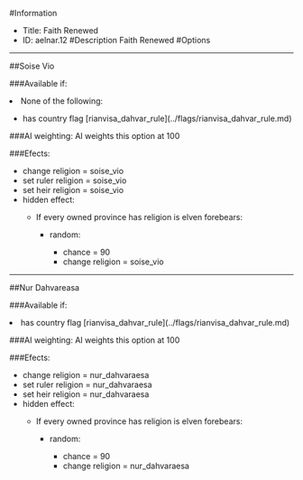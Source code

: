 #Information
 - Title: Faith Renewed
 - ID: aelnar.12
#Description
Faith Renewed
#Options

___
##Soise Vio

###Available if:
<li>None of the following:</li><ul><li>has country flag [rianvisa_dahvar_rule](../flags/rianvisa_dahvar_rule.md)</li></ul>

###AI weighting:
AI weights this option at 100


###Efects:<ul><li>change religion = soise_vio</li><li>set ruler religion = soise_vio</li><li>set heir religion = soise_vio</li><li>hidden effect:</li><ul><li>If every owned province has religion is elven forebears:</li><ul><li>random:</li><ul><li>chance = 90</li><li>change religion = soise_vio</li></ul></ul></ul></ul>

___
##Nur Dahvareasa

###Available if:
<li>has country flag [rianvisa_dahvar_rule](../flags/rianvisa_dahvar_rule.md)</li>

###AI weighting:
AI weights this option at 100


###Efects:<ul><li>change religion = nur_dahvaraesa</li><li>set ruler religion = nur_dahvaraesa</li><li>set heir religion = nur_dahvaraesa</li><li>hidden effect:</li><ul><li>If every owned province has religion is elven forebears:</li><ul><li>random:</li><ul><li>chance = 90</li><li>change religion = nur_dahvaraesa</li></ul></ul></ul></ul>
